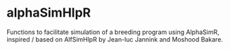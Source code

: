 # alphaSimHlpR
Functions to facilitate simulation of a breeding program using AlphaSimR, inspired / based on AlfSimHlpR by Jean-luc Jannink and Moshood Bakare.
